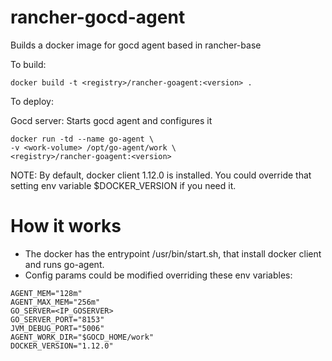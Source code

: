 rancher-gocd-agent
=======================

Builds a docker image for gocd agent based in rancher-base

To build:

```
docker build -t <registry>/rancher-goagent:<version> .
```

To deploy:

Gocd server: Starts gocd agent and configures it

```
docker run -td --name go-agent \
-v <work-volume> /opt/go-agent/work \
<registry>/rancher-goagent:<version>

```

NOTE: By default, docker client 1.12.0 is installed. You could override that setting env variable $DOCKER_VERSION if you need it.


# How it works

* The docker has the entrypoint /usr/bin/start.sh, that install docker client and runs go-agent.
* Config params could be modified overriding these env variables:

```
AGENT_MEM="128m"
AGENT_MAX_MEM="256m"
GO_SERVER=<IP_GOSERVER>
GO_SERVER_PORT="8153"
JVM_DEBUG_PORT="5006"
AGENT_WORK_DIR="$GOCD_HOME/work"
DOCKER_VERSION="1.12.0"

```
